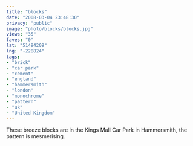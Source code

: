 ```yaml
---
title: "blocks"
date: "2008-03-04 23:48:30"
privacy: "public"
image: "photo/blocks/blocks.jpg"
views: "35"
faves: "0"
lat: "51494209"
lng: "-228824"
tags:
- "brick"
- "car park"
- "cement"
- "england"
- "hammersmith"
- "london"
- "monochrome"
- "pattern"
- "uk"
- "United Kingdom"
---
```

These breeze blocks are in the Kings Mall Car Park in Hammersmith, the pattern is mesmerising.
